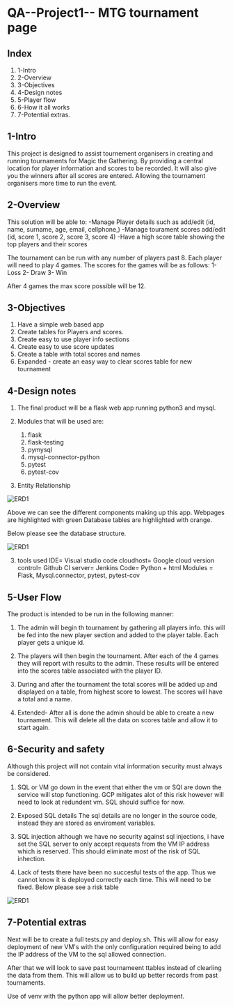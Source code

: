 # QA--Project1-- MTG tournament page

## Index
1. 1-Intro
2. 2-Overview
3. 3-Objectives
4. 4-Design notes
5. 5-Player flow
6. 6-How it all works
7. 7-Potential extras.

## 1-Intro
This project is designed to assist tournement organisers in creating and running tournaments for Magic the Gathering. By providing a central location for player information and scores to be recorded. It will also give you the winners after all scores are entered. Allowing the tournament organisers more time to run the event.


## 2-Overview
This solution will be able to:
-Manage Player details such as add/edit (id, name, surname, age, email, cellphone,)
-Manage tourament scores add/edit (id, score 1, score 2, score 3, score 4)
-Have a high score table showing the top players and their scores


The tournament can be run with any number of players past 8. Each player will need to play 4 games. The scores for the games will be as follows:
1- Loss
2- Draw
3- Win

After 4 games the max score possible will be 12. 

## 3-Objectives
1. Have a simple web based app
2. Create tables for Players and scores.
3. Create easy to use player info sections
4. Create easy to use score updates
5. Create a table with total scores and names
6. Expanded - create an easy way to clear scores table for new tournament


## 4-Design notes
1. The final product will be a flask web app running python3 and mysql.

2. Modules that will be used are:
    1. flask
    2. flask-testing
    3. pymysql
    4. mysql-connector-python
    5. pytest
    6. pytest-cov


3. Entity Relationship

![ERD1](images/erd-mvp.png)

Above we can see the different components making up this app. 
Webpages are highlighted with green
Database tables are highlighted with orange.

Below please see the database structure.

![ERD1](images/tables.png)

3. tools used
IDE= Visual studio code
cloudhost= Google cloud
version control= Github
CI server= Jenkins
Code= Python + html
Modules = Flask, Mysql.connector, pytest, pytest-cov


## 5-User Flow
The product is intended to be run in the following manner:

1. The admin will begin th tournament by gathering all players info. this will be fed into the new player section and added to the player table. Each player gets a unique id.

2. The players will then begin the tournament. After each of the 4 games they will report with results to the admin. These results will be entered into the scores table associated with the player ID.

3. During and after the tournament the total scores will be added up and displayed on a table, from highest score to lowest. The scores will have a total and a name.

4. Extended- After all is done the admin should be able to create a new tournament. This will delete all the data on scores table and allow it to start again.


## 6-Security and safety

Although this project will not contain vital information security must always be considered.

1. SQL or VM go down
in the event that either the vm or SQl are down the service will stop functioning. GCP mitigates alot of this risk however will need to look at redundent vm. SQL should suffice for now.

2. Exposed SQL details
The sql details are no longer in the source code, instead they are stored as enviroment variables.

3. SQL injection
although we have no security against sql injections, i have set the SQL server to only accept requests from the VM IP address which is reserved. This should eliminate most of the risk of SQL inhection.

4. Lack of tests
there have been no succesful tests of the app. Thus we cannot know it is deployed correctly each time. This will need to be fixed.
Below please see a risk table

![ERD1](images/risk.PNG)

## 7-Potential extras
Next will be to create a full tests.py and deploy.sh. This will allow for easy deployment of new VM's with the only configuration required being to add the IP address of the VM to the sql allowed connection.

After that we will look to save past tournameent ttables instead of cleariing the data from them. This will allow us to build up better records from past tournaments.

Use of venv with the python app will allow better deployment.